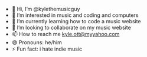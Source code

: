 - 👋 Hi, I’m @kylethemusicguy
- 👀 I’m interested in music and coding and computers
- 🌱 I’m currently learning how to code a music website
- 💞️ I’m looking to collaborate on my music website
- 📫 How to reach me kyle.ott@myyahoo.com
- 😄 Pronouns: he/him
- ⚡ Fun fact: i hate indie music

<!---
kylethemusicguy/kylethemusicguy is a ✨ special ✨ repository because its `README.md` (this file) appears on your GitHub profile.
You can click the Preview link to take a look at your changes.
--->
